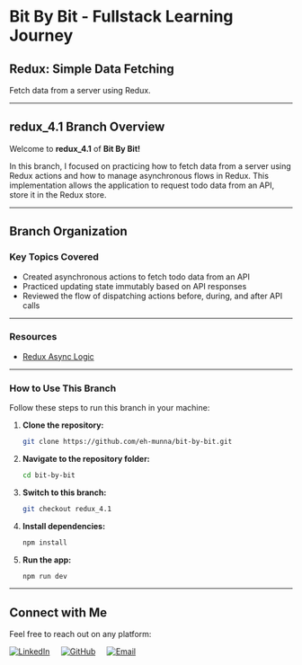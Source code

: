 # **Bit By Bit** - Fullstack Learning Journey

## **Redux: Simple Data Fetching**

Fetch data from a server using Redux.

---

## **redux_4.1** Branch Overview

Welcome to **redux_4.1** of **Bit By Bit!**

In this branch, I focused on practicing how to fetch data from a server using Redux actions and how to manage asynchronous flows in Redux. This implementation allows the application to request todo data from an API, store it in the Redux store.

---

## **Branch Organization**

### **Key Topics Covered**

- Created asynchronous actions to fetch todo data from an API
- Practiced updating state immutably based on API responses
- Reviewed the flow of dispatching actions before, during, and after API calls

---

### **Resources**

- [Redux Async Logic](https://redux.js.org/tutorials/fundamentals/part-6-async-logic)

---

### **How to Use This Branch**

Follow these steps to run this branch in your machine:

1. **Clone the repository:**

   ```bash
   git clone https://github.com/eh-munna/bit-by-bit.git
   ```

2. **Navigate to the repository folder:**

   ```bash
   cd bit-by-bit
   ```

3. **Switch to this branch:**

   ```bash
   git checkout redux_4.1
   ```

4. **Install dependencies:**

   ```bash
   npm install
   ```

5. **Run the app:**

   ```bash
   npm run dev
   ```

---

## **Connect with Me**

Feel free to reach out on any platform:

<div style="display: flex; gap: 20px;">
   <a href="https://www.linkedin.com/in/eh-munna/">
      <img src="https://img.shields.io/badge/LinkedIn-%230A66C2?style=flat&logo=linkedin&logoColor=white" alt="LinkedIn">
   </a>
   <a href="https://github.com/eh-munna">
      <img src="https://img.shields.io/badge/GitHub-%23121011?style=flat&logo=github&logoColor=white" alt="GitHub">
   </a>
   <a href="mailto:emran.h.munna@gmail.com">
      <img src="https://img.shields.io/badge/emran.h.munna@gmail.com-%23D14836?style=flat&logo=gmail&logoColor=white" alt="Email">
   </a>
</div>

